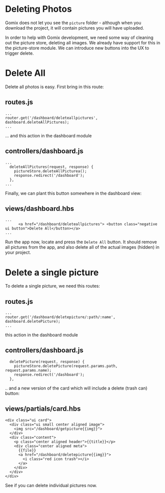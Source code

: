 # Deleting Photos

Gomix does not let you see the `picture` folder - although when you download the project, it will contain pictures you will have uploaded.

In order to help with Gomix development, we need some way of cleaning out the picture store, deleting all images. We already have support for this in the picture-store module. We can introduce new buttons into the UX to trigger delete.

# Delete All

Delete all photos is easy. First bring in this route:

## routes.js

~~~
...
router.get('/dashboard/deleteallpictures', dashboard.deleteAllPictures);
...
~~~

... and this action in the dashboard module

## controllers/dashboard.js

~~~
...
  deleteAllPictures(request, response) {
    pictureStore.deleteAllPicturea();
    response.redirect('/dashboard');
  },
...
~~~

Finally, we can plant this button somewhere in the dashboard view:

## views/dashboard.hbs

~~~
...
      <a href="/dashboard/deleteallpictures"> <button class="negative ui button">Delete All</button></a>
...

~~~

Run the app now, locate and press the `Delete All` button. It should remove all pictures from the app, and also delete all of the actual images (hidden) in your project.


# Delete a single picture

To delete a single picture, we need this routes:


## routes.js

~~~
...
router.get('/dashboard/deletepicture/:path/:name', dashboard.deletePicture);
...
~~~

this action in the dashboard module

## controllers/dashboard.js

~~~
  deletePicture(request, response) {
    pictureStore.deletePicture(request.params.path, request.params.name);
    response.redirect('/dashboard');
  },
~~~

.. and a new version of the card which will include a delete (trash can) button:

## views/partials/card.hbs

~~~
<div class="ui card">
  <div class="ui small center aligned image">
    <img src="/dashboard/getpicture{{img}}">
  </div>
  <div class="content">
    <p class="center aligned header">{{title}}</p>
    <div class="center aligned meta">
      {{file}}
      <a href="/dashboard/deletepicture{{img}}">
        <i class="red icon trash"></i>
      </a>
    </div>
  </div>
</div>
~~~


See if you can delete individual pictures now.
